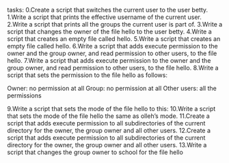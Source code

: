 tasks:
0.Create a script that switches the current user to the user betty.
1.Write a script that prints the effective username of the current user.
2.Write a script that prints all the groups the current user is part of.
3.Write a script that changes the owner of the file hello to the user betty.
4.Write a script that creates an empty file called hello.
5.Write a script that creates an empty file called hello.
6.Write a script that adds execute permission to the owner and the group owner, and read permission to other users, to the file hello.
7.Write a script that adds execute permission to the owner and the group owner, and read permission to other users, to the file hello.
8.Write a script that sets the permission to the file hello as follows:

Owner: no permission at all
Group: no permission at all
Other users: all the permissions

9.Write a script that sets the mode of the file hello to this:
10.Write a script that sets the mode of the file hello the same as olleh’s mode.
11.Create a script that adds execute permission to all subdirectories of the current directory for the owner, the group owner and all other users.
12.Create a script that adds execute permission to all subdirectories of the current directory for the owner, the group owner and all other users.
13.Write a script that changes the group owner to school for the file hello

